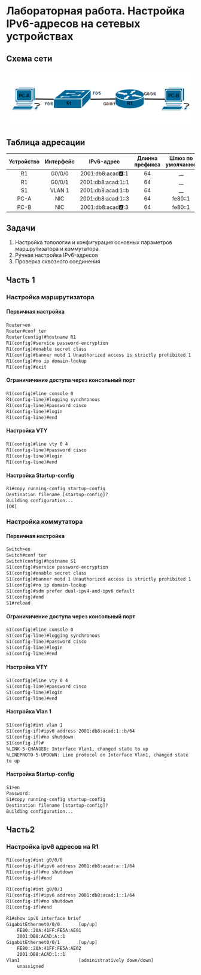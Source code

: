 # Лабораторная работа. Настройка IPv6-адресов на сетевых устройствах 
## Схема сети
![alt text](https://github.com/V1RaJ97/OTUS-NE/blob/c0a304e29ad69d7075d00510eaba3fae2f2d9658/Labs/Lab04/%D0%A1%D1%85%D0%B5%D0%BC%D0%B0%20c%D0%B5%D1%82%D0%B8.png)

## Таблица адресации
|   Устройство   |   Интерфейс  |      IPv6-адрес      | Длинна префикса | Шлюз по умолчанию |
|:--------------:|:------------:|:--------------------:|:---------------:|:-----------------:|
|       R1       |     G0/0/0   |  2001:db8:acad:a::1  |        64       |         __        |
|       R1       |     G0/0/1   |  2001:db8:acad:1::1  |        64       |         __        |
|       S1       |     VLAN 1   |  2001:db8:acad:1::b  |        64       |         __        |
|      PC-A      |      NIC     |  2001:db8:acad:1::3  |        64       |       fe80::1     |
|      PC-B      |      NIC     |  2001:db8:acad:a::3  |        64       |       fe80::1     |

## Задачи
1. Настройка топологии и конфигурация основных параметров маршрутизатора и коммутатора
2. Ручная настройка IPv6-адресов
3. Проверка сквозного соединения

## Часть 1
### Настройка маршрутизатора
#### Первичная настройка
```
Router>en
Router#conf ter
Router(config)#hostname R1
R1(config)#service password-encryption 
R1(config)#enable secret class
R1(config)#banner motd 1 Unauthorized access is strictly prohibited 1
R1(config)#no ip domain-lookup
R1(config)#exit
```
#### Ограничичение доступа через консольный порт
```
R1(config)#line console 0
R1(config-line)#logging synchronous 
R1(config-line)#password cisco
R1(config-line)#login
R1(config-line)#end
```
#### Настройка VTY
```
R1(config)#line vty 0 4
R1(config-line)#password cisco
R1(config-line)#login
R1(config-line)#end
```
#### Настройка Startup-config
```
R1#copy running-config startup-config 
Destination filename [startup-config]? 
Building configuration...
[OK]
```
### Настройка коммутатора
#### Первичная настройка
```
Switch>en
Switch#conf ter
Switch(config)#hostname S1
S1(config)#service password-encryption 
S1(config)#enable secret class
S1(config)#banner motd 1 Unauthorized access is strictly prohibited 1
S1(config)#no ip domain-lookup
S1(config)#sdm prefer dual-ipv4-and-ipv6 default
S1(config)#end
S1#reload
```
#### Ограничичение доступа через консольный порт
```
S1(config)#line console 0
S1(config-line)#logging synchronous 
S1(config-line)#password cisco
S1(config-line)#login
S1(config-line)#end
```
#### Настройка VTY
```
S1(config)#line vty 0 4
S1(config-line)#password cisco
S1(config-line)#login
S1(config-line)#end
```
#### Настройка Vlan 1
```
S1(config)#int vlan 1
S1(config-if)#ipv6 address 2001:db8:acad:1::b/64
S1(config-if)#no shutdown
S1(config-if)#
%LINK-5-CHANGED: Interface Vlan1, changed state to up
%LINEPROTO-5-UPDOWN: Line protocol on Interface Vlan1, changed state to up
```
#### Настройка Startup-config
```
S1>en
Password: 
S1#copy running-config startup-config 
Destination filename [startup-config]? 
Building configuration...
```
## Часть2
### Настройка ipv6 адресов на R1
```
R1(config)#int g0/0/0
R1(config-if)#ipv6 address 2001:db8:acad:a::1/64
R1(config-if)#no shutdown
R1(config-if)#end
```
```
R1(config)#int g0/0/1
R1(config-if)#ipv6 address 2001:db8:acad:1::1/64
R1(config-if)#no shutdown
R1(config-if)#end
```
```
R1#show ipv6 interface brief 
GigabitEthernet0/0/0       [up/up]
    FE80::20A:41FF:FE5A:AE01
    2001:DB8:ACAD:A::1
GigabitEthernet0/0/1       [up/up]
    FE80::20A:41FF:FE5A:AE02
    2001:DB8:ACAD:1::1
Vlan1                      [administratively down/down]
    unassigned
```
